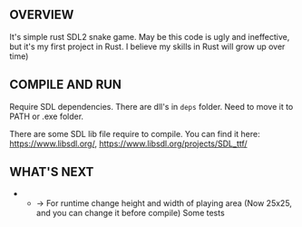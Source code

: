 OVERVIEW
----------------
It's simple rust SDL2 snake game. May be this code is ugly and ineffective, but it's my first project in Rust.
I believe my skills in Rust will grow up over time)

COMPILE AND RUN
----------------

Require SDL dependencies.
There are dll's in `deps` folder.
Need to move it to PATH or .exe folder.

There are some SDL lib file require to compile.
You can find it here: https://www.libsdl.org/, https://www.libsdl.org/projects/SDL_ttf/

WHAT'S NEXT
----------------

+ - -> For runtime change height and width of playing area (Now 25x25, and you can change it before compile)
Some tests